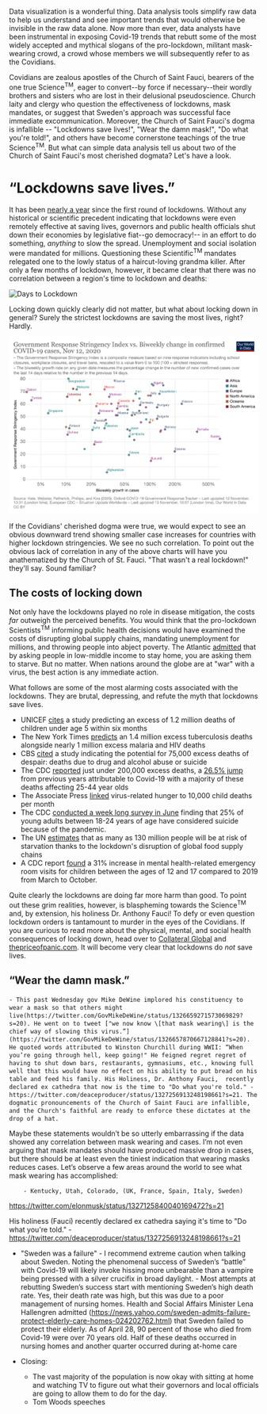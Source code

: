 Data visualization is a wonderful thing. Data analysis tools simplify raw data to help us understand and see important trends that would otherwise be invisible in the raw data alone. Now more than ever, data analysts have been instrumental in exposing Covid-19 trends that rebutt some of the most widely accepted and mythical slogans of the pro-lockdown, militant mask-wearing crowd, a crowd whose members we will subsequently refer to as the Covidians. 

Covidians are zealous apostles of the Church of Saint Fauci, bearers of the one true Science<sup>TM</sup>, eager to convert--by force if necessary--their wordly brothers and sisters who are lost in their delusional pseudoscience. Church laity and clergy who question the effectiveness of lockdowns, mask mandates, or suggest that Sweden's approach was successful face immediate excommunication. Moreover, the Church of Saint Fauci's dogma is infallible -- "Lockdowns save lives!", "Wear the damn mask!", "Do what you're told!", and others have become cornerstone teachings of the true Science<sup>TM</sup>. But what can simple data analysis tell us about two of the Church of Saint Fauci's most cherished dogmata? Let's have a look.

# “Lockdowns save lives.”

It has been [nearly a year](https://www.bbc.com/news/world-52103747) since the first round of lockdowns. Without any historical or scientific precedent indicating that lockdowns were even remotely effective at saving lives, governors and public health officials shut down their economies by legislative fiat--go democracy!-- in an effort to do something, *anything* to slow the spread. Unemployment and social isolation were mandated for millions. Questioning these Scientific<sup>TM</sup> mandates relegated one to the lowly status of a haircut-loving grandma killer. After only a few months of lockdown, however, it became clear that there was no correlation between a region's time to lockdown and deaths:

![Days to Lockdown](https://www.aier.org/wp-content/uploads/2020/05/ED-AZ636_Rodger_16U_20200426130615-1-1.jpg)

Locking down quickly clearly did not matter, but what about locking down in general? Surely the strictest lockdowns are saving the most lives, right? Hardly.

![Lockdown Stringecy vs Case Change](/static/images/stringency-vs-change.png)

If the Covidians' cherished dogma were true, we would expect to see an obvious downward trend showing smaller case increases for countries with higher lockdown stringencies. We see no such correlation. To point out the obvious lack of correlation in any of the above charts will have you anathematized by the Church of St. Fauci. "That wasn't a real lockdown!" they'll say. Sound familiar?


## The costs of locking down

Not only have the lockdowns played no role in disease mitigation, the costs *far* outweigh the perceived benefits. You would think that the pro-lockdown Scientists<sup>TM</sup> informing public health decisions would have examined the costs of disrupting global supply chains, mandating unemployment for millions, and throwing people into abject poverty. The Atlantic [admitted](https://www.theatlantic.com/international/archive/2020/08/coronavirus-pandemic-developing-world/614578/) that by asking people in low-middle income to stay home, you are asking them to starve.  But no matter. When nations around the globe are at "war" with a virus, the best action is any immediate action.

What follows are some of the most alarming costs associated with the lockdowns. They are brutal, depressing, and refute the myth that lockdowns save lives.

- UNICEF [cites](https://www.unicef.org/press-releases/covid-19-devastates-already-fragile-health-systems-over-6000-additional-children) a study predicting an excess of 1.2 million deaths of children under age 5 within six months
- The New York Times [predicts](https://www.nytimes.com/2020/08/03/health/coronavirus-tuberculosis-aids-malaria.html) an 1.4 million excess tuberculosis deaths alongside nearly 1 million excess malaria and HIV deaths
- CBS [cited](https://www.cbsnews.com/news/coronavirus-deaths-suicides-drugs-alcohol-pandemic-75000/) a study indicating the potential for 75,000 excess deaths of despair: deaths due to drug and alcohol abuse or suicide
- The CDC [reported](https://www.cdc.gov/mmwr/volumes/69/wr/mm6942e2.htm) just under 200,000 excess deaths, a [26.5% jump](https://www.dailywire.com/news/new-cdc-numbers-show-lockdowns-deadly-toll-on-young-people) from previous years attributable to Covid-19 with a majority of these deaths affecting 25-44 year olds
- The Associate Press [linked](https://apnews.com/article/lifestyle-ap-top-news-understanding-the-outbreak-hunger-international-news-5cbee9693c52728a3808f4e7b4965cbd) virus-related hunger to 10,000 child deaths per month
- The CDC [conducted a week long survey in June](https://www.forbes.com/sites/jackkelly/2020/08/18/the-pandemic-has-caused-an-increase-in-anxiety-stress-depression-and-suicides/?sh=23f44a175863) finding that 25% of young adults between 18-24 years of age have considered suicide because of the pandemic.
- The UN [estimates](https://www.washingtonpost.com/world/national-security/un-pandemic-could-push-tens-of-millions-into-chronic-hunger/2020/07/13/0733e34e-c51e-11ea-a825-8722004e4150_story.html) that as many as 130 million people will be at risk of starvation thanks to the lockdown's disruption of global food supply chains
- A CDC report [found](https://thehill.com/policy/healthcare/525797-cdc-pediatric-visits-to-emergency-rooms-for-mental-health-problems?amp&__twitter_impression=true) a 31% increase in mental health-related emergency room visits for children between the ages of 12 and 17 compared to 2019 from March to October.

Quite clearly the lockdowns are doing far more harm than good. To point out these grim realities, however, is blaspheming towards the Science<sup>TM</sup> and, by extension, his holiness Dr. Anthony Fauci! To defy or even question lockdown orders is tantamount to murder in the eyes of the Covidians. If you are curious to read more about the physical, mental, and social health consequences of locking down, head over to [Collateral Global](https://collateralglobal.org) and [thepriceofpanic.com](http://thepriceofpanic.com). It will become very clear that lockdowns do *not* save lives. 


## “Wear the damn mask.”
    - This past Wednesday gov Mike DeWine implored his constituency to wear a mask so that others might live(https://twitter.com/GovMikeDeWine/status/1326659271573069829?s=20). He went on to tweet ["we now know \[that mask wearing\] is the chief way of slowing this virus.”] (https://twitter.com/GovMikeDeWine/status/1326657870667128841?s=20). He quoted words attributed to Winston Churchill during WWII: “When you’re going through hell, keep going!" He feigned regret regret of having to shut down bars, restaurants, gymnasiums, etc., knowing full well that this would have no effect on his ability to put bread on his table and feed his family. His Holiness, Dr. Anthony Fauci,  recently declared ex cathedra that now is the time to "Do what you're told." - https://twitter.com/deaceproducer/status/1327256913248198661?s=21. The dogmatic pronouncements of the Church of Saint Fauci are infallible, and the Church's faithful are ready to enforce these dictates at the drop of a hat.
    
Maybe these statements wouldn’t be so utterly embarrassing if the data showed any correlation between mask wearing and cases. I’m not even arguing that mask mandates should have produced massive drop in cases, but there should be at least even the tiniest indication that wearing masks reduces cases. Let’s observe a few areas around the world to see what mask wearing has accomplished:

        - Kentucky, Utah, Colorado, (UK, France, Spain, Italy, Sweden)


https://twitter.com/elonmusk/status/1327125840040169472?s=21

His holiness (Fauci) recently declared ex cathedra saying it's time to "Do what you're told." - https://twitter.com/deaceproducer/status/1327256913248198661?s=21

- "Sweden was a failure"
        - I recommend extreme caution when talking about Sweden. Noting the phenomenal success of Sweden’s “battle” with Covid-19 will likely invoke hissing more unbearable than           a vampire being pressed with a silver crucifix in broad daylight. 
        - Most attempts at rebutting Sweden’s success start with mentioning Sweden’s high death rate. Yes, their death rate was high, but this was due to a poor management of          nursing homes. Health and Social Affairs Minister Lena Hallengren admitted (https://news.yahoo.com/sweden-admits-failure-protect-elderly-care-homes-024202762.html) that            Sweden failed to protect their elderly. As of April 28, 90 percent of those who died from Covid-19 were over 70 years old. Half of these deaths occurred in nursing             homes and another quarter occurred during at-home care

- Closing:
    - The vast majority of the population is now okay with sitting at home and watching TV to figure out what their governors and local officials are going to allow them to do for the day. 
    - Tom Woods speeches
